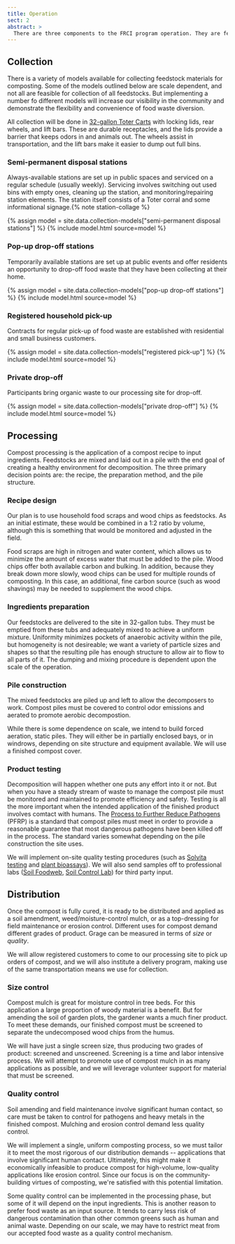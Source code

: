 ```yaml
---
title: Operation
sect: 2
abstract: >
  There are three components to the FRCI program operation. They are feedstock collection, the composting process, and distribution of the finished product. The nature of all three elements is informed by our chosen recipe ingredients and our emphasis on localism.
---
```


## Collection

There is a variety of models available for collecting feedstock materials for composting. Some of the models outlined below are scale dependent, and not all are feasible for collection of all feedstocks. But implementing a number fo different models will increase our visibility in the community and demonstrate the flexibility and convenience of food waste diversion.

All collection will be done in [32-gallon Toter Carts](http://www.toter.com/waste-haulers/product/two-wheel-organics-carts) with locking lids, rear wheels, and lift bars. These are durable receptacles, and the lids provide a barrier that keeps odors in and animals out. The wheels assist in transportation, and the lift bars make it easier to dump out full bins.

### Semi-permanent disposal stations

Always-available stations are set up in public spaces and serviced on a regular schedule (usually weekly). Servicing involves switching out used bins with empty ones, cleaning up the station, and monitoring/repairing station elements. The station itself consists of a Toter corral and some informational signage.{% note station-collage %}

{% assign model = site.data.collection-models["semi-permanent disposal stations"] %}
{% include model.html source=model %}

### Pop-up drop-off stations

Temporarily available stations are set up at public events and offer residents an opportunity to drop-off food waste that they have been collecting at their home.

{% assign model = site.data.collection-models["pop-up drop-off stations"] %}
{% include model.html source=model %}

### Registered household pick-up

Contracts for regular pick-up of food waste are established with residential and small business customers.

{% assign model = site.data.collection-models["registered pick-up"] %}
{% include model.html source=model %}

### Private drop-off

Participants bring organic waste to our processing site for drop-off.

{% assign model = site.data.collection-models["private drop-off"] %}
{% include model.html source=model %}

## Processing

Compost processing is the application of a compost recipe to input ingredients. Feedstocks are mixed and laid out in a pile with the end goal of creating a healthy environment for decomposition. The three primary decision points are: the recipe, the preparation method, and the pile structure.

### Recipe design

Our plan is to use household food scraps and wood chips as feedstocks. As an initial estimate, these would be combined in a 1:2 ratio by volume, although this is something that would be monitored and adjusted in the field.

Food scraps are high in nitrogen and water content, which allows us to minimize the amount of excess water that must be added to the pile. Wood chips offer both available carbon and bulking. In addition, because they break down more slowly, wood chips can be used for multiple rounds of composting. In this case, an additional, fine carbon source (such as wood shavings) may be needed to supplement the wood chips.

### Ingredients preparation

Our feedstocks are delivered to the site in 32-gallon tubs. They must be emptied from these tubs and adequately mixed to achieve a uniform mixture. Uniformity minimizes pockets of anaerobic activity within the pile, but homogeneity is not desireable; we want a variety of particle sizes and shapes so that the resulting pile has enough structure to allow air to flow to all parts of it. The dumping and mixing procedure is dependent upon the scale of the operation.

### Pile construction

The mixed feedstocks are piled up and left to allow the decomposers to work. Compost piles must be covered to control odor emissions and aerated to promote aerobic decompostion.

While there is some dependence on scale, we intend to build forced aeration, static piles. They will either be in partially enclosed bays, or in windrows, depending on site structure and equipment available. We will use a finished compost cover.

### Product testing

Decomposition will happen whether one puts any effort into it or not. But when you have a steady stream of waste to manage the compost pile must be monitored and maintained to promote efficiency and safety. Testing is all the more important when the intended application of the finished product involves comtact with humans. The [Process to Further Reduce Pathogens](http://bit.ly/2etFVPS) (PFRP) is a standard that compost piles must meet in order to provide a reasonable guarantee that most dangerous pathogens have been killed off in the process. The standard varies somewhat depending on the pile construction the site uses.

We will implement on-site quality testing procedures (such as [Solvita testing](https://solvita.com/) and [plant bioassays](http://sciencenetlinks.com/student-teacher-sheets/plant-bioassays/)). We will also send samples off to professional labs ([Soil Foodweb](http://www.soilfoodweb.com/Labs.html), [Soil Control Lab](http://www.compostlab.com/)) for third party input.

## Distribution

Once the compost is fully cured, it is ready to be distributed and applied as a soil amendment, weed/moisture-control mulch, or as a top-dressing for field maintenance or erosion control. Different uses for compost demand different grades of product. Grage can be measured in terms of *size* or *quality*.

We will allow registered customers to come to our processing site to pick up orders of compost, and we will also institute a delivery program, making use of the same transportation means we use for collection.

### Size control

Compost mulch is great for moisture control in tree beds. For this application a large proportion of woody material is a benefit. But for amending the soil of garden plots, the gardener wants a much finer product. To meet these demands, our finished compost must be screened to separate the undecomposed wood chips from the humus.

We will have just a single screen size, thus producing two grades of product: screened and unscreened. Screening is a time and labor intensive process. We will attempt to promote use of compost mulch in as many applications as possible, and we will leverage volunteer support for material that must be screened.

### Quality control

Soil amending and field maintenance involve significant human contact, so care must be taken to control for pathogens and heavy metals in the finished compost. Mulching and erosion control demand less quality control.

We will implement a single, uniform composting process, so we must tailor it to meet the most rigorous of our distribution demands -- applications that involve significant human contact. Ultimately, this might make it economically infeasible to produce compost for high-volume, low-quality applications like erosion control. Since our focus is on the community-building virtues of composting, we're satisfied with this potential limitation.

Some quality control can be implemented in the processing phase, but some of it will depend on the input ingredients. This is another reason to prefer food waste as an input source. It tends to carry less risk of dangerous contamination than other common greens such as human and animal waste. Depending on our scale, we may have to restrict meat from our accepted food waste as a quality control mechanism.
